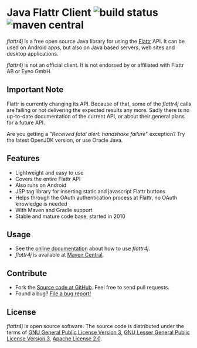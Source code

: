 # Java Flattr Client ![build status](https://shredzone.org/badge/flattr4j.svg) ![maven central](https://maven-badges.herokuapp.com/maven-central/org.shredzone.flattr4j/flattr4j/badge.svg)

_flattr4j_ is a free open source Java library for using the [Flattr](https://flattr.com) API. It can be used on Android apps, but also on Java based servers, web sites and desktop applications.

_flattr4j_ is not an official client. It is not endorsed by or affiliated with Flattr AB or Eyeo GmbH.

## Important Note

Flattr is currently changing its API. Because of that, some of the _flattr4j_ calls are failing or not delivering the expected results any more. Sadly there is no up-to-date documentation of the current API, or about their general plans for a future API.

Are you getting a "_Received fatal alert: handshake failure_" exception? Try the latest OpenJDK version, or use Oracle Java.

## Features

* Lightweight and easy to use
* Covers the entire Flattr API
* Also runs on Android
* JSP tag library for inserting static and javascript Flattr buttons
* Helps through the OAuth authentication process at Flattr, no OAuth knowledge is needed
* With Maven and Gradle support
* Stable and mature code base, started in 2010

## Usage

* See the [online documentation](https://shredzone.org/maven/flattr4j/) about how to use _flattr4j_.
* _flattr4j_ is available at [Maven Central](http://search.maven.org/#search|ga|1|g%3A%22org.shredzone.flattr4j%22).

## Contribute

* Fork the [Source code at GitHub](https://github.com/shred/flattr4j). Feel free to send pull requests.
* Found a bug? [File a bug report!](https://github.com/shred/flattr4j/issues)

## License

_flattr4j_ is open source software. The source code is distributed under the terms of [GNU General Public License Version 3](http://www.gnu.org/licenses/gpl-3.0.html), [GNU Lesser General Public License Version 3](http://www.gnu.org/licenses/lgpl-3.0.html), [Apache License 2.0](http://www.apache.org/licenses/LICENSE-2.0).
